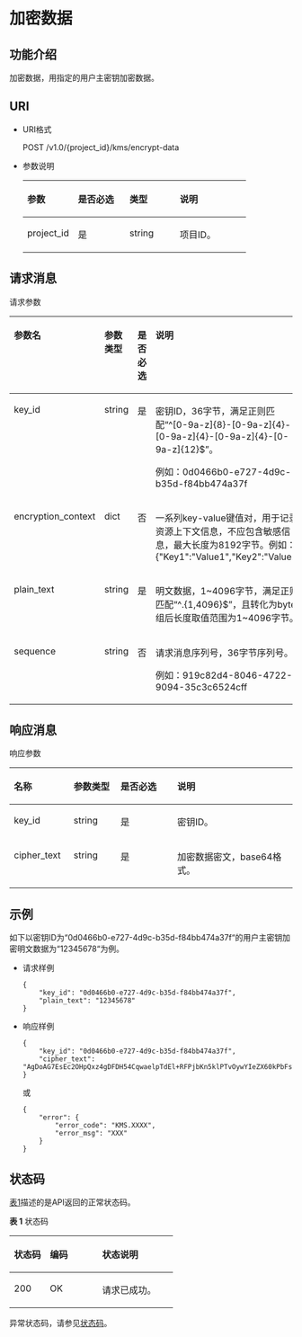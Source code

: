 # 加密数据<a name="dew_02_0033"></a>

## 功能介绍<a name="s1731a14fb0144c79bf0fa90c694f34f7"></a>

加密数据，用指定的用户主密钥加密数据。

## URI<a name="se70c3e5518a04f60b06032524dddfef4"></a>

-   URI格式

    POST /v1.0/\{project\_id\}/kms/encrypt-data

-   参数说明

    <a name="t982da1e0196d4ec1a28d1fbff2cc8191"></a>
    <table><thead align="left"><tr id="r6e963322c1e740d181726d2f0e91df5a"><th class="cellrowborder" valign="top" width="22.74%" id="mcps1.1.5.1.1"><p id="a3b5bbe5a7f644fd3a74cecbfb3f7ed60"><a name="a3b5bbe5a7f644fd3a74cecbfb3f7ed60"></a><a name="a3b5bbe5a7f644fd3a74cecbfb3f7ed60"></a>参数</p>
    </th>
    <th class="cellrowborder" valign="top" width="23.119999999999997%" id="mcps1.1.5.1.2"><p id="ad98d2f62bd064b4e96ea922645197c24"><a name="ad98d2f62bd064b4e96ea922645197c24"></a><a name="ad98d2f62bd064b4e96ea922645197c24"></a>是否必选</p>
    </th>
    <th class="cellrowborder" valign="top" width="22.56%" id="mcps1.1.5.1.3"><p id="a3becf0b3aec9468984c2efc8d5abbea5"><a name="a3becf0b3aec9468984c2efc8d5abbea5"></a><a name="a3becf0b3aec9468984c2efc8d5abbea5"></a>类型</p>
    </th>
    <th class="cellrowborder" valign="top" width="31.580000000000002%" id="mcps1.1.5.1.4"><p id="a6bb6f1fe56a2454982832e8d56d354d8"><a name="a6bb6f1fe56a2454982832e8d56d354d8"></a><a name="a6bb6f1fe56a2454982832e8d56d354d8"></a>说明</p>
    </th>
    </tr>
    </thead>
    <tbody><tr id="r69bf37b65d3f446eab7b3f4d1b2fcec0"><td class="cellrowborder" valign="top" width="22.74%" headers="mcps1.1.5.1.1 "><p id="ae42d73592f58424ea93a11e52d2478dd"><a name="ae42d73592f58424ea93a11e52d2478dd"></a><a name="ae42d73592f58424ea93a11e52d2478dd"></a>project_id</p>
    </td>
    <td class="cellrowborder" valign="top" width="23.119999999999997%" headers="mcps1.1.5.1.2 "><p id="a56440c0f0ae34ba3b8033d1247673984"><a name="a56440c0f0ae34ba3b8033d1247673984"></a><a name="a56440c0f0ae34ba3b8033d1247673984"></a>是</p>
    </td>
    <td class="cellrowborder" valign="top" width="22.56%" headers="mcps1.1.5.1.3 "><p id="a1a4a71c11a4a45a58d0de2fbe009e9d9"><a name="a1a4a71c11a4a45a58d0de2fbe009e9d9"></a><a name="a1a4a71c11a4a45a58d0de2fbe009e9d9"></a>string</p>
    </td>
    <td class="cellrowborder" valign="top" width="31.580000000000002%" headers="mcps1.1.5.1.4 "><p id="a1314869d2dc147b38461e037d622f7b4"><a name="a1314869d2dc147b38461e037d622f7b4"></a><a name="a1314869d2dc147b38461e037d622f7b4"></a>项目ID。</p>
    </td>
    </tr>
    </tbody>
    </table>


## 请求消息<a name="seb7b7901701247fab30a59b76f1c7f93"></a>

请求参数 

<a name="table46221022101230"></a>
<table><thead align="left"><tr id="row9315574101230"><th class="cellrowborder" valign="top" width="27.44274427442744%" id="mcps1.1.5.1.1"><p id="p16364058101230"><a name="p16364058101230"></a><a name="p16364058101230"></a>参数名</p>
</th>
<th class="cellrowborder" valign="top" width="15.41154115411541%" id="mcps1.1.5.1.2"><p id="p50420322101230"><a name="p50420322101230"></a><a name="p50420322101230"></a>参数类型</p>
</th>
<th class="cellrowborder" valign="top" width="19.171917191719174%" id="mcps1.1.5.1.3"><p id="p57514295101230"><a name="p57514295101230"></a><a name="p57514295101230"></a>是否必选</p>
</th>
<th class="cellrowborder" valign="top" width="37.973797379737974%" id="mcps1.1.5.1.4"><p id="p28146304101230"><a name="p28146304101230"></a><a name="p28146304101230"></a>说明</p>
</th>
</tr>
</thead>
<tbody><tr id="row44009584101643"><td class="cellrowborder" valign="top" width="27.44274427442744%" headers="mcps1.1.5.1.1 "><p id="p30581115113751"><a name="p30581115113751"></a><a name="p30581115113751"></a>key_id</p>
</td>
<td class="cellrowborder" valign="top" width="15.41154115411541%" headers="mcps1.1.5.1.2 "><p id="p61151280113751"><a name="p61151280113751"></a><a name="p61151280113751"></a>string</p>
</td>
<td class="cellrowborder" valign="top" width="19.171917191719174%" headers="mcps1.1.5.1.3 "><p id="p54306670113751"><a name="p54306670113751"></a><a name="p54306670113751"></a>是</p>
</td>
<td class="cellrowborder" valign="top" width="37.973797379737974%" headers="mcps1.1.5.1.4 "><p id="p15086246172845"><a name="p15086246172845"></a><a name="p15086246172845"></a>密钥ID，36字节，满足正则匹配<span class="parmvalue" id="parmvalue21178584172845"><a name="parmvalue21178584172845"></a><a name="parmvalue21178584172845"></a>“^[0-9a-z]{8}-[0-9a-z]{4}-[0-9a-z]{4}-[0-9a-z]{4}-[0-9a-z]{12}$”</span>。</p>
<p id="p36764124113751"><a name="p36764124113751"></a><a name="p36764124113751"></a>例如：0d0466b0-e727-4d9c-b35d-f84bb474a37f</p>
</td>
</tr>
<tr id="row6126595713547"><td class="cellrowborder" valign="top" width="27.44274427442744%" headers="mcps1.1.5.1.1 "><p id="p6359549113547"><a name="p6359549113547"></a><a name="p6359549113547"></a>encryption_context</p>
</td>
<td class="cellrowborder" valign="top" width="15.41154115411541%" headers="mcps1.1.5.1.2 "><p id="p5096118613547"><a name="p5096118613547"></a><a name="p5096118613547"></a>dict</p>
</td>
<td class="cellrowborder" valign="top" width="19.171917191719174%" headers="mcps1.1.5.1.3 "><p id="p3421543413547"><a name="p3421543413547"></a><a name="p3421543413547"></a>否</p>
</td>
<td class="cellrowborder" valign="top" width="37.973797379737974%" headers="mcps1.1.5.1.4 "><p id="p1998675413547"><a name="p1998675413547"></a><a name="p1998675413547"></a>一系列key-value键值对，用于记录资源上下文信息，不应包含敏感信息，最大长度为8192字节。例如：{"Key1":"Value1","Key2":"Value2"}</p>
</td>
</tr>
<tr id="row57603225101653"><td class="cellrowborder" valign="top" width="27.44274427442744%" headers="mcps1.1.5.1.1 "><p id="p40816810113819"><a name="p40816810113819"></a><a name="p40816810113819"></a>plain_text</p>
</td>
<td class="cellrowborder" valign="top" width="15.41154115411541%" headers="mcps1.1.5.1.2 "><p id="p17827348113819"><a name="p17827348113819"></a><a name="p17827348113819"></a>string</p>
</td>
<td class="cellrowborder" valign="top" width="19.171917191719174%" headers="mcps1.1.5.1.3 "><p id="p34729111113819"><a name="p34729111113819"></a><a name="p34729111113819"></a>是</p>
</td>
<td class="cellrowborder" valign="top" width="37.973797379737974%" headers="mcps1.1.5.1.4 "><p id="p59327165175046"><a name="p59327165175046"></a><a name="p59327165175046"></a>明文数据，1~4096字节，满足正则匹配<span class="parmvalue" id="parmvalue3463574110941"><a name="parmvalue3463574110941"></a><a name="parmvalue3463574110941"></a>“^.{1,4096}$”</span>，且转化为byte数组后长度取值范围为1~4096字节。</p>
</td>
</tr>
<tr id="row35142504101726"><td class="cellrowborder" valign="top" width="27.44274427442744%" headers="mcps1.1.5.1.1 "><p id="p269135101746"><a name="p269135101746"></a><a name="p269135101746"></a>sequence</p>
</td>
<td class="cellrowborder" valign="top" width="15.41154115411541%" headers="mcps1.1.5.1.2 "><p id="p21799971101746"><a name="p21799971101746"></a><a name="p21799971101746"></a>string</p>
</td>
<td class="cellrowborder" valign="top" width="19.171917191719174%" headers="mcps1.1.5.1.3 "><p id="p20967256101746"><a name="p20967256101746"></a><a name="p20967256101746"></a>否</p>
</td>
<td class="cellrowborder" valign="top" width="37.973797379737974%" headers="mcps1.1.5.1.4 "><p id="p1376019217293"><a name="p1376019217293"></a><a name="p1376019217293"></a>请求消息序列号，36字节序列号。</p>
<p id="p20626198101746"><a name="p20626198101746"></a><a name="p20626198101746"></a>例如：919c82d4-8046-4722-9094-35c3c6524cff</p>
</td>
</tr>
</tbody>
</table>

## 响应消息<a name="sfadd53a5f4714e8f87811818d62d0296"></a>

响应参数 

<a name="t98d238e10953421e84a073707024c329"></a>
<table><thead align="left"><tr id="r144a2c52c5054c6d9243eb2ef3875a21"><th class="cellrowborder" valign="top" width="21.099999999999998%" id="mcps1.1.5.1.1"><p id="a9156e0b03f054d4e8547e0787f88a51b"><a name="a9156e0b03f054d4e8547e0787f88a51b"></a><a name="a9156e0b03f054d4e8547e0787f88a51b"></a>名称</p>
</th>
<th class="cellrowborder" valign="top" width="16.54%" id="mcps1.1.5.1.2"><p id="a39360acf5daf4c01a1ebddeff5d68a1c"><a name="a39360acf5daf4c01a1ebddeff5d68a1c"></a><a name="a39360acf5daf4c01a1ebddeff5d68a1c"></a>参数类型</p>
</th>
<th class="cellrowborder" valign="top" width="20.05%" id="mcps1.1.5.1.3"><p id="a1851157c81e14d7f82db752a5737195a"><a name="a1851157c81e14d7f82db752a5737195a"></a><a name="a1851157c81e14d7f82db752a5737195a"></a>是否必选</p>
</th>
<th class="cellrowborder" valign="top" width="42.309999999999995%" id="mcps1.1.5.1.4"><p id="a0097000016b14857972b7929bcaaa038"><a name="a0097000016b14857972b7929bcaaa038"></a><a name="a0097000016b14857972b7929bcaaa038"></a>说明</p>
</th>
</tr>
</thead>
<tbody><tr id="r3c4af7b36e9240d197ab56255e37b83c"><td class="cellrowborder" valign="top" width="21.099999999999998%" headers="mcps1.1.5.1.1 "><p id="p43705601102713"><a name="p43705601102713"></a><a name="p43705601102713"></a>key_id</p>
</td>
<td class="cellrowborder" valign="top" width="16.54%" headers="mcps1.1.5.1.2 "><p id="p50492797102713"><a name="p50492797102713"></a><a name="p50492797102713"></a>string</p>
</td>
<td class="cellrowborder" valign="top" width="20.05%" headers="mcps1.1.5.1.3 "><p id="p63384753102713"><a name="p63384753102713"></a><a name="p63384753102713"></a>是</p>
</td>
<td class="cellrowborder" valign="top" width="42.309999999999995%" headers="mcps1.1.5.1.4 "><p id="p33891398102713"><a name="p33891398102713"></a><a name="p33891398102713"></a>密钥ID。</p>
</td>
</tr>
<tr id="rf212a916c502452a8e151eba2f118272"><td class="cellrowborder" valign="top" width="21.099999999999998%" headers="mcps1.1.5.1.1 "><p id="p39084276114251"><a name="p39084276114251"></a><a name="p39084276114251"></a>cipher_text</p>
</td>
<td class="cellrowborder" valign="top" width="16.54%" headers="mcps1.1.5.1.2 "><p id="p11709755114251"><a name="p11709755114251"></a><a name="p11709755114251"></a>string</p>
</td>
<td class="cellrowborder" valign="top" width="20.05%" headers="mcps1.1.5.1.3 "><p id="p8966119114251"><a name="p8966119114251"></a><a name="p8966119114251"></a>是</p>
</td>
<td class="cellrowborder" valign="top" width="42.309999999999995%" headers="mcps1.1.5.1.4 "><p id="p55167072114251"><a name="p55167072114251"></a><a name="p55167072114251"></a>加密数据密文，base64格式。</p>
</td>
</tr>
</tbody>
</table>

## 示例<a name="section1393212318165"></a>

如下以密钥ID为“0d0466b0-e727-4d9c-b35d-f84bb474a37f“的用户主密钥加密明文数据为“12345678“为例。

-   请求样例

    ```
    {
        "key_id": "0d0466b0-e727-4d9c-b35d-f84bb474a37f",
        "plain_text": "12345678"
    }
    ```


-   响应样例

    ```
    {
        "key_id": "0d0466b0-e727-4d9c-b35d-f84bb474a37f",
        "cipher_text": "AgDoAG7EsEc2OHpQxz4gDFDH54CqwaelpTdEl+RFPjbKn5klPTvOywYIeZX60kPbFsYOpXJwkL32HUM50MY22Eb1fOSpZK7WJpYjx66EWOkJvO+Ey3r1dLdNAjrZrYzQlxRwNS05CaNKoX5rr3NoDnmv+UNobaiS25muLLiqOt6UrStaWow9AUyOHSzl+BrX2Vu0whv74djK+3COO6cXT2CBO6WajTJsOgYdxMfv24KWSKw0TqvHe8XDKASQGKdgfI74hzI1YWJlNjlmLWFlMTAtNDRjZC1iYzg3LTFiZGExZGUzYjdkNwAAAACdcfNpLXwDUPH3023MvZK8RPHe129k6VdNIi3zNb0eFQ=="
    }
    ```

    或

    ```
    {
        "error": {
            "error_code": "KMS.XXXX",
            "error_msg": "XXX"
        }
    }
    ```


## 状态码<a name="section3454223421"></a>

[表1](#dew_02_0012_zh-cn_topic_0079615001_table20596071)描述的是API返回的正常状态码。

**表 1**  状态码

<a name="dew_02_0012_zh-cn_topic_0079615001_table20596071"></a>
<table><thead align="left"><tr id="dew_02_0012_zh-cn_topic_0079615001_row9746163"><th class="cellrowborder" valign="top" width="22%" id="mcps1.2.4.1.1"><p id="dew_02_0012_p57545694203043"><a name="dew_02_0012_p57545694203043"></a><a name="dew_02_0012_p57545694203043"></a>状态码</p>
</th>
<th class="cellrowborder" valign="top" width="32%" id="mcps1.2.4.1.2"><p id="dew_02_0012_p4531342288"><a name="dew_02_0012_p4531342288"></a><a name="dew_02_0012_p4531342288"></a>编码</p>
</th>
<th class="cellrowborder" valign="top" width="46%" id="mcps1.2.4.1.3"><p id="dew_02_0012_p30689603203043"><a name="dew_02_0012_p30689603203043"></a><a name="dew_02_0012_p30689603203043"></a>状态说明</p>
</th>
</tr>
</thead>
<tbody><tr id="dew_02_0012_zh-cn_topic_0079615001_row48621261"><td class="cellrowborder" valign="top" width="22%" headers="mcps1.2.4.1.1 "><p id="dew_02_0012_zh-cn_topic_0079615001_p46008046"><a name="dew_02_0012_zh-cn_topic_0079615001_p46008046"></a><a name="dew_02_0012_zh-cn_topic_0079615001_p46008046"></a>200</p>
</td>
<td class="cellrowborder" valign="top" width="32%" headers="mcps1.2.4.1.2 "><p id="dew_02_0012_p7538425819"><a name="dew_02_0012_p7538425819"></a><a name="dew_02_0012_p7538425819"></a>OK</p>
</td>
<td class="cellrowborder" valign="top" width="46%" headers="mcps1.2.4.1.3 "><p id="dew_02_0012_zh-cn_topic_0079615001_p35664277"><a name="dew_02_0012_zh-cn_topic_0079615001_p35664277"></a><a name="dew_02_0012_zh-cn_topic_0079615001_p35664277"></a>请求已成功。</p>
</td>
</tr>
</tbody>
</table>

异常状态码，请参见[状态码](状态码.md)。

